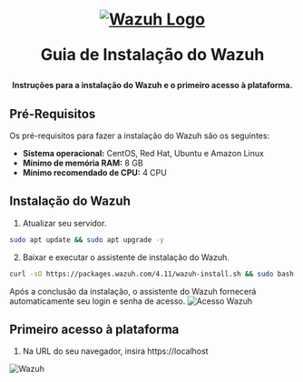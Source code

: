 <h1 align="center">

[![Wazuh Logo](https://github.com/user-attachments/assets/119abd64-9d52-4170-b976-6037f76f6097)](https://wazuh.com)

Guia de Instalação do Wazuh

</h1>

<h4 align="center">

Instruções para a instalação do Wazuh e o primeiro acesso à plataforma.

</h4>

## Pré-Requisitos

Os pré-requisitos para fazer a instalação do Wazuh são os seguintes:

- **Sistema operacional:** CentOS, Red Hat, Ubuntu e Amazon Linux
- **Mínimo de memória RAM:** 8 GB
- **Mínimo recomendado de CPU:** 4 CPU


## Instalação do Wazuh

1. Atualizar seu servidor.
```bash
sudo apt update && sudo apt upgrade -y
```

2. Baixar e executar o assistente de instalação do Wazuh.
```bash
curl -sO https://packages.wazuh.com/4.11/wazuh-install.sh && sudo bash ./wazuh-install.sh -a
```

Após a conclusão da instalação, o assistente do Wazuh fornecerá automaticamente seu login e senha de acesso.
![Acesso Wazuh](https://github.com/user-attachments/assets/3297659a-f968-499d-af37-ce7f5d7a0eb4)


## Primeiro acesso à plataforma
1. Na URL do seu navegador, insira ‎https://localhost
   
![Wazuh](https://github.com/user-attachments/assets/f5886fc3-3eab-4627-b4c4-0b2c32e33cdc)

   
 


